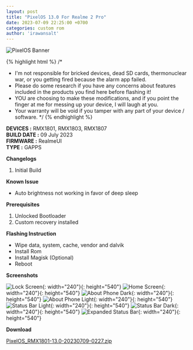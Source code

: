 ```yaml
---
layout: post
title: "PixelOS 13.0 For Realme 2 Pro"
date: 2023-07-09 22:25:00 +0700
categories: custom rom
author: 'irawansalt'
---
```

![PixelOS Banner](/assets/images/banner/pixelos.png)

{% highlight html %}
/*
 * I'm not responsible for bricked devices, dead SD cards, thermonuclear war, or you getting fired because the alarm app failed. 
 * Please do some research if you have any concerns about features included in the products you find here before flashing it! 
 * YOU are choosing to make these modifications, and if you point the finger at me for messing up your device, I will laugh at you. 
 * Your warranty will be void if you tamper with any part of your device / software.
 */
{% endhighlight %}

**DEVICES :** RMX1801, RMX1803, RMX1807<br>
**BUILD DATE :** 09 July 2023<br>
**FIRMWARE :** RealmeUI<br>
**TYPE :** GAPPS

**Changelogs**
<ol>
    <li>Initial Build</li>
</ol>

**Known Issue**
<ul>
    <li>Auto brightness not working in favor of deep sleep</li>
</ul>

**Prerequisites**
<ol>
    <li>Unlocked Bootloader</li>
    <li>Custom recovery installed</li>
</ol>

**Flashing Instruction**
<ul>
    <li>Wipe data, system, cache, vendor and dalvik</li>
    <li>Install Rom</li>
    <li>Install Magisk (Optional)</li>
    <li>Reboot</li>
</ul>

**Screenshots**

![Lock Screen](/assets/images/screenshots/2023/July/09/pixelos_rmx1801_1.png){: width="240"}{: height="540"}
![Home Screen](/assets/images/screenshots/2023/July/09/pixelos_rmx1801_2.png){: width="240"}{: height="540"}
![About Phone Dark](/assets/images/screenshots/2023/July/09/pixelos_rmx1801_3.png){: width="240"}{: height="540"}
![About Phone Light](/assets/images/screenshots/2023/July/09/pixelos_rmx1801_4.png){: width="240"}{: height="540"}
![Status Bar Light](/assets/images/screenshots/2023/July/09/pixelos_rmx1801_5.png){: width="240"}{: height="540"}
![Status Bar Dark](/assets/images/screenshots/2023/July/09/pixelos_rmx1801_6.png){: width="240"}{: height="540"}
![Expanded Status Bar](/assets/images/screenshots/2023/July/09/pixelos_rmx1801_7.png){: width="240"}{: height="540"}


**Download**

[PixelOS_RMX1801-13.0-20230709-0227.zip](https://github.com/Irawans-Android-Lab/device_realme_RMX1801/releases/download/PixelOS-13.0-JUL23/PixelOS_RMX1801-13.0-20230709-0227.zip)

